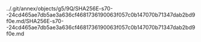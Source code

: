 ../.git/annex/objects/g5/9Q/SHA256E-s70--24cd465ae7db5ae3a636cf4681736190063f057c0b147070b71347dab2bd9f0e.md/SHA256E-s70--24cd465ae7db5ae3a636cf4681736190063f057c0b147070b71347dab2bd9f0e.md